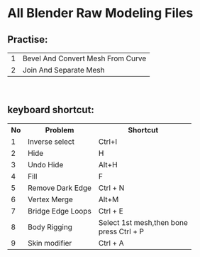 # All Blender Raw Modeling Files

<h2>Practise:</h2>
<table>
	<tr>
		<td> 1 </td>
		<td> Bevel And Convert Mesh From Curve </td>
	</tr>
	<tr>
		<td> 2 </td>
		<td>Join And Separate Mesh</td>
	</tr>
</table>


<br> 
<h2>keyboard shortcut:</h2>
<table>
  <tr>
	  <th> No </th>
	  <th> Problem </th>
	  <th> Shortcut </th>
  </tr>

  <tr>
  	<td> 1 </td>
  	<td> Inverse select </td>
  	<td> Ctrl+I </td>
  </tr>

  <tr>
  	<td> 2 </td>
  	<td> Hide </td>
  	<td> H </td>
  </tr>

  <tr>
  	<td> 3 </td>
  	<td> Undo Hide </td>
  	<td> Alt+H </td>
  </tr>

  <tr>
  	<td> 4 </td>
  	<td> Fill </td>
  	<td> F </td>
  </tr>

  <tr>
  	<td> 5 </td>
  	<td> Remove Dark Edge </td>
  	<td> Ctrl + N </td>
  </tr>
  
 <tr>
  	<td> 6 </td>
  	<td> Vertex Merge </td>
  	<td> Alt+M </td>
  </tr>
  
   <tr>
  	<td> 7 </td>
  	<td> Bridge Edge Loops</td>
  	<td> Ctrl + E </td>
  </tr>
  
 <tr>
  	<td> 8 </td>
  	<td> Body Rigging</td>
  	<td> Select 1st mesh,then bone <br> press Ctrl + P </td>
  </tr>
   <tr>
  	<td> 9 </td>
  	<td> Skin modifier </td>
  	<td> Ctrl + A </td>
  </tr>

</table>
